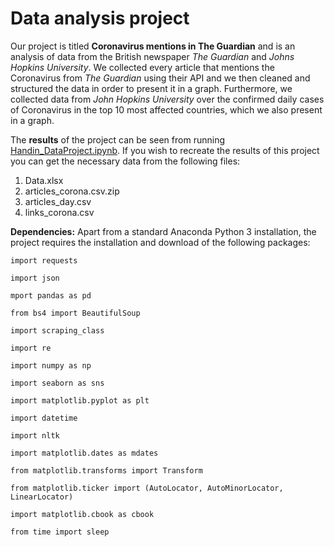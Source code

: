 # Data analysis project

Our project is titled **Coronavirus mentions in The Guardian** and is an analysis of data from the British newspaper *The Guardian* and *Johns Hopkins University*. We collected every article that mentions the Coronavirus from *The Guardian* using their API and we then cleaned and structured the data in order to present it in a graph. Furthermore, we collected data from *John Hopkins University* over the confirmed daily cases of Coronavirus in the top 10 most affected countries, which we also present in a graph. 

The **results** of the project can be seen from running [Handin_DataProject.ipynb](Handin_DataProject.ipynb). If you wish to recreate the results of this project you can get the necessary data from the following files: 

1. Data.xlsx 
2. articles_corona.csv.zip 
3. articles_day.csv
4. links_corona.csv

**Dependencies:** Apart from a standard Anaconda Python 3 installation, the project requires the installation and download of the following packages:

``import requests``

``import json``
 
``mport pandas as pd``
 
``from bs4 import BeautifulSoup``
 
``import scraping_class``
  
``import re``
  
``import numpy as np``
  
``import seaborn as sns``
  
``import matplotlib.pyplot as plt``

``import datetime``
 
``import nltk``
 
``import matplotlib.dates as mdates``
 
``from matplotlib.transforms import Transform``
 
``from matplotlib.ticker import (AutoLocator, AutoMinorLocator, LinearLocator)``
 
``import matplotlib.cbook as cbook``
 
``from time import sleep``



